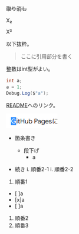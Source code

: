 ﻿~~取り消し~~

X₂

X²

以下抜粋。

> ここに引用部分を書く

整数はint型がよい。

```cs
int a;
a = 1;
Debug.Log($"a");
```

[README](README.md)へのリンク。

![screenshot](screenshot.png)

- 箇条書き
    - 段下げ
        - a

- 続き
    i. 順番2-1
    i. 順番2-2
1. 順番1
- [ ]a
- [x]a
- [ ]a

1. 順番2
1. 順番3


